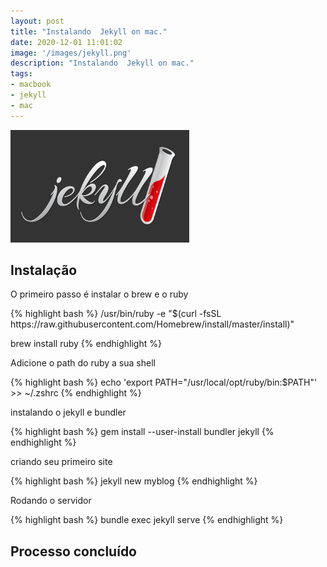 ```yaml
---
layout: post
title: "Instalando  Jekyll on mac."
date: 2020-12-01 11:01:02
image: '/images/jekyll.png'
description: "Instalando  Jekyll on mac."
tags:
- macbook
- jekyll
- mac
---
```


<img src="/images/jekyll.png" style="width: 286px; height: 180px;">


## Instalação

<p> O primeiro passo é instalar o brew e o ruby</p>
{% highlight bash %}
/usr/bin/ruby -e "$(curl -fsSL https://raw.githubusercontent.com/Homebrew/install/master/install)"

brew install ruby
{% endhighlight %}

<p>Adicione o path do ruby a sua shell</p>
{% highlight bash %}
echo 'export PATH="/usr/local/opt/ruby/bin:$PATH"' >> ~/.zshrc
{% endhighlight %}

<p>instalando o jekyll e bundler</p>
{% highlight bash %}
gem install --user-install bundler jekyll
{% endhighlight %}

<p>criando seu primeiro site</p>
{% highlight bash %}
jekyll new myblog
{% endhighlight %}


<p>Rodando o servidor</p>
{% highlight bash %}
bundle exec jekyll serve
{% endhighlight %}

## Processo concluído 

